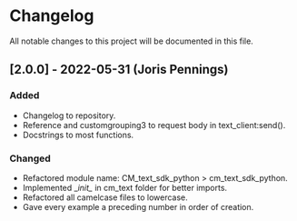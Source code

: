 # Changelog
All notable changes to this project will be documented in this file.

## [2.0.0] - 2022-05-31  (Joris Pennings)
### Added
- Changelog to repository.
- Reference and customgrouping3 to request body in text_client:send().
- Docstrings to most functions.
### Changed
- Refactored module name: CM_text_sdk_python > cm_text_sdk_python.
- Implemented __init\__ in cm_text folder for better imports.
- Refactored all camelcase files to lowercase.
- Gave every example a preceding number in order of creation.
